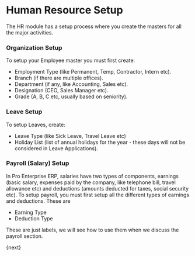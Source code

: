 # Human Resource Setup

The HR module has a setup process where you create the masters for all the
major activities.

### Organization Setup

To setup your Employee master you must first create:

  * Employment Type (like Permanent, Temp, Contractor, Intern etc).
  * Branch (if there are multiple offices).
  * Department (if any, like Accounting, Sales etc).
  * Designation (CEO, Sales Manager etc).
  * Grade (A, B, C etc, usually based on seniority).

### Leave Setup

To setup Leaves, create:

  * Leave Type (like Sick Leave, Travel Leave etc)
  * Holiday List (list of annual holidays for the year - these days will not be considered in Leave Applications).

### Payroll (Salary) Setup

In Pro Enterprise ERP, salaries have two types of components, earnings (basic salary,
expenses paid by the company, like telephone bill, travel allowance etc) and
deductions (amounts deducted for taxes, social security etc). To setup
payroll, you must first setup all the different types of earnings and
deductions. These are

  * Earning Type
  * Deduction Type

These are just labels, we will see how to use them when we discuss the payroll
section.

{next}
